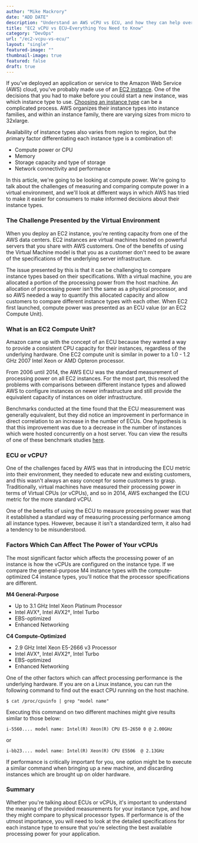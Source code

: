 ```yaml
---
author: "Mike Mackrory"
date: "ADD DATE"
description: "Understand an AWS vCPU vs ECU, and how they can help overcome the challenges presented by using virtual machines."
title: "EC2 vCPU vs ECU—Everything You Need to Know"
category: "DevOps"
url: "/ec2-vcpu-vs-ecu/"
layout: "single"
featured-image: ""
thumbnail-image: true
featured: false
draft: true
---
```


If you've deployed an application or service to the Amazon Web Service (AWS) cloud, you've probably made use of an [EC2 instance](/ec2-instances/). One of the decisions that you had to make before you could start a new instance, was which instance type to use. [Choosing an instance type](/ec2-instance-types/) can be a complicated process. AWS organizes their instance types into instance families, and within an instance family, there are varying sizes from micro to 32xlarge.

Availability of instance types also varies from region to region, but the primary factor differentiating each instance type is a combination of:

-   Compute power or CPU
-   Memory
-   Storage capacity and type of storage
-   Network connectivity and performance

In this article, we're going to be looking at compute power. We're going to talk about the challenges of measuring and comparing compute power in a virtual environment, and we'll look at different ways in which AWS has tried to make it easier for consumers to make informed decisions about their instance types.


### The Challenge Presented by the Virtual Environment

When you deploy an EC2 instance, you're renting capacity from one of the AWS data centers. EC2 instances are virtual machines hosted on powerful servers that you share with AWS customers. One of the benefits of using the Virtual Machine model is that you as a customer don't need to be aware of the specifications of the underlying server infrastructure.

The issue presented by this is that it can be challenging to compare instance types based on their specifications. With a virtual machine, you are allocated a portion of the processing power from the host machine. An allocation of processing power isn't the same as a physical processor, and so AWS needed a way to quantify this allocated capacity and allow customers to compare different instance types with each other. When EC2 first launched, compute power was presented as an ECU value (or an EC2 Compute Unit).

### What is an EC2 Compute Unit?

Amazon came up with the concept of an ECU because they wanted a way to provide a consistent CPU capacity for their instances, regardless of the underlying hardware. One EC2 compute unit is similar in power to a 1.0 - 1.2 GHz 2007 Intel Xeon or AMD Opteron processor.

From 2006 until 2014, the AWS ECU was the standard measurement of processing power on all EC2 instances. For the most part, this resolved the problems with comparisons between different instance types and allowed AWS to configure instances on newer infrastructure and still provide the equivalent capacity of instances on older infrastructure.

Benchmarks conducted at the time found that the ECU measurement was generally equivalent, but they did notice an improvement in performance in direct correlation to an increase in the number of ECUs. One hypothesis is that this improvement was due to a decrease in the number of instances which were hosted concurrently on a host server. You can view the results of one of these benchmark studies [here](http://blog.cloudharmony.com/2010/05/what-is-ecu-cpu-benchmarking-in-cloud.html).

### ECU or vCPU?

One of the challenges faced by AWS was that in introducing the ECU metric into their environment, they needed to educate new and existing customers, and this wasn't always an easy concept for some customers to grasp. Traditionally, virtual machines have measured their processing power in terms of Virtual CPUs (or vCPUs), and so in 2014, AWS exchanged the ECU metric for the more standard vCPU.

One of the benefits of using the ECU to measure processing power was that it established a standard way of measuring processing performance among all instance types. However, because it isn't a standardized term, it also had a tendency to be misunderstood.

### Factors Which Can Affect The Power of Your vCPUs

The most significant factor which affects the processing power of an instance is how the vCPUs are configured on the instance type. If we compare the general-purpose M4 instance types with the compute-optimized C4 instance types, you'll notice that the processor specifications are different.

**M4 General-Purpose**
- Up to 3.1 GHz Intel Xeon Platinum Processor
- Intel AVX†, Intel AVX2†, Intel Turbo
- EBS-optimized
- Enhanced Networking

**C4 Compute-Optimized**
- 2.9 GHz Intel Xeon E5-2666 v3 Processor
- Intel AVX†, Intel AVX2†, Intel Turbo
- EBS-optimized
- Enhanced Networking


One of the other factors which can affect processing performance is the underlying hardware. If you are on a Linux instance, you can run the following command to find out the exact CPU running on the host machine.

    $ cat /proc/cpuinfo | grep "model name"

Executing this command on two different machines might give results similar to those below:


    i-5560.... model name: Intel(R) Xeon(R) CPU E5-2650 0 @ 2.00GHz

or

    i-bb23.... model name: Intel(R) Xeon(R) CPU E5506  @ 2.13GHz


If performance is critically important for you, one option might be to execute a similar command when bringing up a new machine, and discarding instances which are brought up on older hardware.

### Summary

Whether you're talking about ECUs or vCPUs, it's important to understand the meaning of the provided measurements for your instance type, and how they might compare to physical processor types. If performance is of the utmost importance, you will need to look at the detailed specifications for each instance type to ensure that you're selecting the best available processing power for your application.
